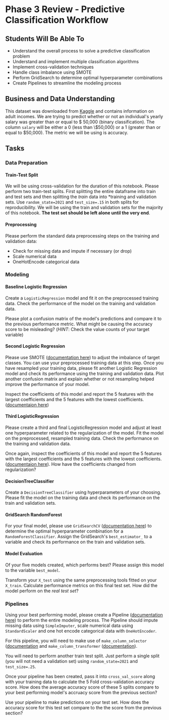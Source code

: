 # Phase 3 Review - Predictive Classification Workflow

## Students Will Be Able To
- Understand the overall process to solve a predictive classification problem
- Understand and implement multiple classification algorithms
- Implement cross-validation techniques
- Handle class imbalance using SMOTE
- Perform GridSearch to determine optimal hyperparameter combinations
- Create Pipelines to streamline the modeling process

## Business and Data Understanding

This dataset was downloaded from [Kaggle](https://www.kaggle.com/uciml/adult-census-income) and contains information on adult incomes. We are trying to predict whether or not an individual's yearly salary was greater than or equal to \$ 50,000 (binary classification). The column `salary` will be either a 0 (less than \\$50,000) or a 1 (greater than or equal to \$50,000). The metric we will be using is accuracy.

## Tasks

### Data Preparation

#### Train-Test Split

We will be using cross-validation for the duration of this notebook. Please perform two train-test splits. First splitting the entire dataframe into train and test sets and then splitting the *train* data into *training and validation sets. Use `random_state=2021` and `test_size=.15` in both splits for reproducibility. We will be using the train and validation sets for the majority of this notebook. **The test set should be left alone until the very end**.

#### Preprocessing

Please perform the standard data preprocessing steps on the training and validation data:
- Check for missing data and impute if necessary (or drop)
- Scale numerical data
- OneHotEncode categorical data

### Modeling

#### Baseline Logistic Regression

Create a `LogisticRegression` model and fit it on the preprocessed training data. Check the performance of the model on the training and validation data. 

Please plot a confusion matrix of the model's predictions and compare it to the previous performance metric. What might be causing the accuracy score to be misleading? (*HINT*: Check the value counts of your target variable)

#### Second Logistic Regression

Please use SMOTE ([documentation here](https://imbalanced-learn.org/stable/references/generated/imblearn.over_sampling.SMOTE.html)) to adjust the imbalance of target classes. You can use your preprocessed training data at this step. Once you have resampled your training data, please fit another Logistic Regression model and check its performance using the training and validation data. Plot another confusion matrix and explain whether or not resampling helped improve the performance of your model.

Inspect the coefficients of this model and report the 5 features with the largest coefficients and the 5 features with the lowest coefficients. ([documentaion here](https://scikit-learn.org/stable/modules/generated/sklearn.linear_model.LogisticRegression.html))

#### Third LogisticRegression

Please create a third and final LogisticRegression model and adjust at least one hyperparameter related to the regularization of the model. Fit the model on the preprocessed, resampled training data. Check the performance on the training and validation data.

Once again, inspect the coefficients of this model and report the 5 features with the largest coefficients and the 5 features with the lowest coefficients. ([documentaion here](https://scikit-learn.org/stable/modules/generated/sklearn.linear_model.LogisticRegression.html)). How have the coefficients changed from regularization?

#### DecisionTreeClassifier

Create a `DecisionTreeClassifier` using hyperparameters of your choosing. Please fit the model on the training data and check its performance on the train and validation sets.

#### GridSearch RandomForest

For your final model, please use `GridSearchCV` ([documentation here](https://scikit-learn.org/stable/modules/generated/sklearn.model_selection.GridSearchCV.html)) to determine the optimal hyperparameter combination for a `RandomForestClassifier`. Assign the GridSearch's `best_estimator_` to a variable and check its performance on the train and validation sets.

#### Model Evaluation

Of your five models created, which performs best? Please assign this model to the variable `best_model`. 

Transform your `X_test` using the same preprocessing tools fitted on your `X_train`. Calculate performance metrics on this final test set. How did the model perform on the *real test set*?

### Pipelines

Using your best performing model, please create a Pipeline ([documentation here](https://scikit-learn.org/stable/modules/generated/sklearn.pipeline.Pipeline.html)) to perform the entire modeling process. The Pipeline should impute missing data using `SimpleImputer`, scale numerical data using `StandardScaler` and one hot encode categorical data with `OneHotEncoder`.

For this pipeline, you will need to make use of `make_column_selector` ([documentation](https://scikit-learn.org/stable/modules/generated/sklearn.compose.make_column_selector.html#sklearn.compose.make_column_selector) and `make_column_transformer` ([documentation](https://scikit-learn.org/stable/modules/generated/sklearn.compose.make_column_transformer.html#sklearn.compose.make_column_transformer)).

You will need to perform another train test split. Just perform a single split (you will not need a validation set) using `random_state=2021` and `test_size=.25`.

Once your pipeline has been created, pass it into `cross_val_score` along with your training data to calculate the 5 Fold cross-validation accuracy score. How does the average accuracy score of these 5 splits compare to your best performing model's accruacy score from the previous section?

Use your pipeline to make predictions on your test set. How does the accuracy score for this test set compare to the the score from the previous section?